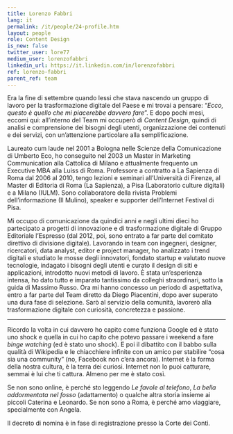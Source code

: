 ```yaml
---
title: Lorenzo Fabbri
lang: it
permalink: /it/people/24-profile.htm
layout: people
role: Content Design
is_new: false
twitter_user: lore77
medium_user: lorenzofabbri
linkedin_url: https://it.linkedin.com/in/lorenzofabbri
ref: lorenzo-fabbri
parent_ref: team
---
```

Era la fine di settembre quando lessi che stava nascendo un gruppo di lavoro per la trasformazione digitale del Paese e mi trovai a pensare: “*Ecco, questo è quello che mi piacerebbe davvero fare*”. E dopo pochi mesi, eccomi qui: all’interno del Team mi occuperò di *Content Design*, quindi di analisi e comprensione dei bisogni degli utenti, organizzazione dei contenuti e dei servizi, con un’attenzione particolare alla semplificazione.

Laureato cum laude nel 2001 a Bologna nelle Scienze della Comunicazione di Umberto Eco, ho conseguito nel 2003 un Master in Marketing Communication alla Cattolica di Milano e attualmente frequento un Executive MBA alla Luiss di Roma. Professore a contratto a La Sapienza di Roma dal 2006 al 2010, tengo lezioni e seminari all’Università di Firenze, al Master di Editoria di Roma (La Sapienza), a Pisa (Laboratorio culture digitali) e a Milano (IULM). Sono collaboratore della rivista Problemi dell’informazione (Il Mulino), speaker e supporter dell’Internet Festival di Pisa.

Mi occupo di comunicazione da quindici anni e negli ultimi dieci ho partecipato a progetti di innovazione e di trasformazione digitale di Gruppo Editoriale l’Espresso (dal 2012, poi, sono entrato a far parte del comitato direttivo di divisione digitale). Lavorando in team con ingegneri, designer, ricercatori, data analyst, editor e project manager, ho analizzato i trend digitali e studiato le mosse degli innovatori, fondato startup e valutato nuove tecnologie, indagato i bisogni degli utenti e curato il design di siti e applicazioni, introdotto nuovi metodi di lavoro. È stata un’esperienza intensa, ho dato tutto e imparato tantissimo da colleghi straordinari, sotto la guida di Massimo Russo. Ora mi hanno concesso un periodo di aspettativa, entro a far parte del Team diretto da Diego Piacentini, dopo aver superato una dura fase di selezione. Sarò al servizio della comunità, lavorerò alla trasformazione digitale con curiosità, concretezza e passione.

***

Ricordo la volta in cui davvero ho capito come funziona Google ed è stato uno shock e quella in cui ho capito che potevo passare i weekend a fare *binge watching* (ed è stato uno shock). E poi il dibattito con il babbo sulla qualità di Wikipedia e le chiacchiere infinite con un amico per stabilire “cosa sia una community” (no, Facebook non c’era ancora). Internet è la forma della nostra cultura, è la terra dei curiosi. Internet non lo puoi catturare, semmai è lui che ti cattura. Almeno per me è stato così.

Se non sono online, è perché sto leggendo *Le favole al telefono*, *La bella addormentata nel fosso* (adattamento) o qualche altra storia insieme ai piccoli Caterina e Leonardo. Se non sono a Roma, è perché amo viaggiare, specialmente con Angela.

Il decreto di nomina è in fase di registrazione presso la Corte dei Conti.
